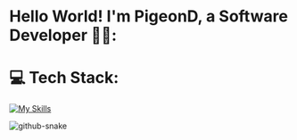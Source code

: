 # Hello World! I'm PigeonD, a Software Developer 👋🏼:

# 💻 Tech Stack:
[![My Skills](https://skillicons.dev/icons?i=html,css,js,java,kotlin,swift,flutter,dotnet,gradle,c,cs,cpp,py,pytorch,anaconda,aws,azure,mongodb,bitbucket,sqlite,docker,firebase,gcp,git,github,stackoverflow,idea,linux,ps,pr,ae,unity,blender,figma,visualstudio,vscode,androidstudio,matlab,apple,windows,gmail,twitter,discord,linkedin&perline=15)](https://skillicons.dev)

<picture>
  <source media="(prefers-color-scheme: dark)" srcset="https://raw.githubusercontent.com/Ding808/PigeonD/output/github-snake-dark.svg" />
  <source media="(prefers-color-scheme: light)" srcset="https://raw.githubusercontent.com/Ding808/PigeonD/output/github-snake.svg" />
  <img alt="github-snake" src="https://raw.githubusercontent.com/Ding808/PigeonD/output/github-snake.svg" />
</picture>

